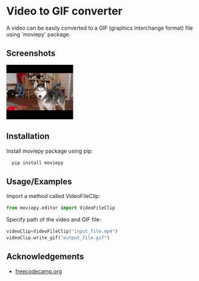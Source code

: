 
# Video to GIF converter

A video can be easily converted to a GIF (graphics interchange format) file using 'moviepy' package.


## Screenshots

![App Screenshot](https://raw.githubusercontent.com/shaurya121/Video-to-GIF-converter/main/example.gif)


## Installation

Install moviepy package using pip:

```python
  pip install moviepy
```
    
## Usage/Examples

Import a method called VideoFileClip:
```python
from moviepy.editor import VideoFileClip
```

Specify path of the video and GIF file:
```python
videoClip=VideoFileClip("input_file.mp4")
videoClip.write_gif("output_file.gif")
```

## Acknowledgements

 - [freecodecamp.org](https://freecodecamp.org)
